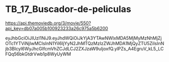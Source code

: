 # TB_17_Buscador-de-peliculas

https://api.themoviedb.org/3/movie/550?api_key=db07a005b100923233a26c975a5b6200

eyJhbGciOiJIUzI1NiJ9.eyJhdWQiOiJkYjA3YTAwNWIxMDA5MjMyMzNhMjZjOTc1YTViNjIwMCIsInN1YiI6IjYyN2JhMTQzMzIzZWJhMDA1MjQyZTU5ZiIsInNjb3BlcyI6WyJhcGlfcmVhZCJdLCJ2ZXJzaW9uIjoxfQ.ylPZs_A4EgruV_kL5_LCFQq56bkGtdrVwb1p8WyUyWM
